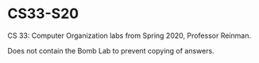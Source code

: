 # CS33-S20
CS 33: Computer Organization labs from Spring 2020, Professor Reinman.

Does not contain the Bomb Lab to prevent copying of answers.
